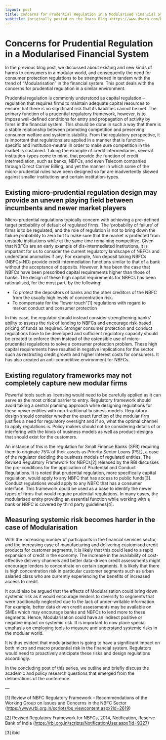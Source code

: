 ```yaml
---
layout: post
title: Concerns for Prudential Regulation in a Modularised Financial System
subtitle: (originally posted on the Dvara Blog <https://www.dvara.com/blog/2017/11/26/concerns-for-prudential-regulation-in-a-modular-financial-system/>)
---
```

# Concerns for Prudential Regulation in a Modularised Financial System


In the previous blog post, we discussed about existing and new kinds of harms to consumers in a modular world, and consequently the need for consumer protection regulations to be strengthened in tandem with the trend of “Modularisation” in the financial system. This post deals with the concerns for prudential regulation in a similar environment.

Prudential regulation is commonly understood as capital regulation – regulation that requires firms to maintain adequate capital resources to ensure that there is no significant risk that its liabilities cannot be met. The primary function of a prudential regulatory framework, however, is to impose well-defined conditions for entry and propagation of activity by firms in the financial system. This should be done in such a way that there is a stable relationship between promoting competition and preserving consumer welfare and systemic stability. From the regulatory perspective, it is important that regulations are applied in a manner that is function-specific and institution-neutral in order to make sure competition in the market is sustained. Taking the example of credit intermediaries, several institution-types come to mind, that provide the function of credit intermediation, such as banks, NBFCs, and even Telecom companies through Direct Carrier Billing, and yet the manner in which some of the micro-prudential rules have been designed so far are inadvertently skewed against smaller institutions and certain institution-types.

## Existing micro-prudential regulation design may provide an uneven playing field between incumbents and newer market players

Micro-prudential regulations typically concern with achieving a pre-defined target probability of default of regulated firms. The ‘probability of failure’ of firms is to be regulated, and the role of regulation is not to bring down the failure probability to zero but to make sure that the market is protected from unstable institutions while at the same time remaining competitive. Given that NBFCs are an early example of dis-intermediated institutions, it is important for us to consider the current regulatory landscape of NBFCs and understand anomalies if any. For example, Non deposit taking NBFCs (NBFCs-ND) provide credit intermediation functions similar to that of a bank without the acceptance of deposits. However, it has been the case that NBFCs have been prescribed capital requirements higher than those of banks. The design of these high capital requirements for NBFCs has been rationalised, for the most part, by the following:

* To protect the depositors of banks and the other creditors of the NBFC from the usually high levels of concentration risk.
* To compensate for the “lower touch”[1] regulations with regard to market conduct and consumer protection

In this case, the regulator should instead consider strengthening banks’ ability to assess the risk of lending to NBFCs and encourage risk-based pricing of funds as required. Stronger consumer protection and conduct regulations have to be developed and sufficient regulatory capacity should be created to enforce them instead of the ostensible use of micro-prudential regulations to solve a consumer protection problem. These high capital requirements have resulted in negative implications for the sector such as restricting credit growth and higher interest costs for consumers. It has also created an anti-competitive environment for NBFCs.

## Existing regulatory frameworks may not completely capture new modular firms

Powerful tools such as licensing would need to be carefully applied as it can serve as the most critical barrier to entry. Regulatory framework should avoid taking a central planning approach while designing regulations for these newer entities with non-traditional business models. Regulatory design should consider whether the exact function of the modular firm justifies a need for regulatory oversight and if so, what the optimal channel to apply regulations is. Policy makers should not be considering details of or interfering with the kinds of business models as well as product-designs that should exist for the customers.

An instance of this is the regulation for Small Finance Banks (SFB) requiring them to originate 75% of their assets as Priority Sector Loans (PSL), a case of the regulator deciding the business models of regulated entities. The Revised Regulatory Framework for NBFCs[2] released by the RBI discusses the pre-conditions for the application of Prudential and Conduct Regulations. It is noted that prudential regulation, more specifically capital regulation, would apply to any NBFC that has access to public funds[3]. Conduct regulations would apply to any NBFC that has a consumer interface. This framework could be used as a base to identify the newer types of firms that would require prudential regulations. In many cases, the modularised entity providing an essential function while working with a bank or NBFC is covered by third party guidelines[4].

## Measuring systemic risk becomes harder in the case of Modularisation

With the increasing number of participants in the financial services sector, and the increasing ease of manufacturing and delivering customised credit products for customer segments, it is likely that this could lead to a rapid expansion of credit in the economy. The increase in the availability of cost-effective delivery channels and better data-driven credit assessments might encourage lenders to concentrate on certain segments. It is likely that there is high concentration risk in particular customer segments such as urban salaried class who are currently experiencing the benefits of increased access to credit.

It could also be argued that the effects of Modularisation could bring down systemic risk as it would encourage lenders to diversify to segments that were traditionally neglected due to the lack of under-writable information. For example, better data driven credit assessments may be available on SMEs which may encourage banks and NBFCs to lend more to these segments. Hence, Modularisation could have an indirect positive or negative impact on systemic risk. It is important to now place special emphasis on employing tools to measure and understand systemic risks in the modular world.

It is thus evident that modularisation is going to have a significant impact on both micro and macro prudential risk in the financial system. Regulators would need to proactively anticipate these risks and design regulations accordingly.

In the concluding post of this series, we outline and briefly discuss the academic and policy research questions that emerged from the deliberations of the conference.

—

[1] Review of NBFC Regulatory Framework – Recommendations of the Working Group on Issues and Concerns in the NBFC Sector (https://www.rbi.org.in/scripts/bs_viewcontent.aspx?Id=2619)

[2] Revised Regulatory Framework for NBFCs, 2014, Notification, Reserve Bank of India (https://rbi.org.in/scripts/NotificationUser.aspx?Id=9327)

[3] ibid
